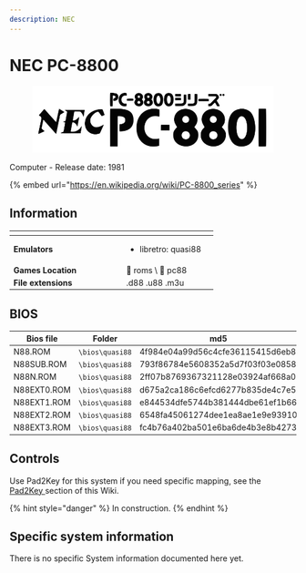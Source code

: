 ```yaml
---
description: NEC
---
```


# NEC PC-8800

<div align="left">

<figure><img src="https://raw.githubusercontent.com/fabricecaruso/es-theme-carbon/52ff37c9e265587d006945a2ba695b5a962b3a3d/art/logos/pc88.svg" alt=""><figcaption></figcaption></figure>

</div>

Computer - Release date: 1981

{% embed url="https://en.wikipedia.org/wiki/PC-8800_series" %}

## Information

<table data-header-hidden><thead><tr><th width="184"></th><th></th><th data-hidden></th></tr></thead><tbody><tr><td><strong>Emulators</strong></td><td><ul><li>libretro: quasi88</li></ul></td><td></td></tr><tr><td><strong>Games Location</strong></td><td><span data-gb-custom-inline data-tag="emoji" data-code="1f4c1">📁</span> roms \ <span data-gb-custom-inline data-tag="emoji" data-code="1f4c2">📂</span> pc88</td><td></td></tr><tr><td><strong>File extensions</strong></td><td>.d88 .u88 .m3u</td><td></td></tr></tbody></table>

## BIOS

<table><thead><tr><th width="193">Bios file</th><th width="182.03610108303252">Folder</th><th>md5</th></tr></thead><tbody><tr><td>N88.ROM</td><td><code>\bios\quasi88</code></td><td>4f984e04a99d56c4cfe36115415d6eb8</td></tr><tr><td>N88SUB.ROM</td><td><code>\bios\quasi88</code></td><td>793f86784e5608352a5d7f03f03e0858</td></tr><tr><td>N88N.ROM</td><td><code>\bios\quasi88</code></td><td>2ff07b8769367321128e03924af668a0</td></tr><tr><td>N88EXT0.ROM</td><td><code>\bios\quasi88</code></td><td>d675a2ca186c6efcd6277b835de4c7e5</td></tr><tr><td>N88EXT1.ROM</td><td><code>\bios\quasi88</code></td><td>e844534dfe5744b381444dbe61ef1b66</td></tr><tr><td>N88EXT2.ROM</td><td><code>\bios\quasi88</code></td><td>6548fa45061274dee1ea8ae1e9e93910</td></tr><tr><td>N88EXT3.ROM</td><td><code>\bios\quasi88</code></td><td>fc4b76a402ba501e6ba6de4b3e8b4273</td></tr></tbody></table>

## Controls

Use Pad2Key for this system if you need specific mapping, see the [Pad2Key ](../../../../controllers/pad2key.md)section of this Wiki.

{% hint style="danger" %}
In construction.
{% endhint %}

## Specific system information

There is no specific System information documented here yet.
